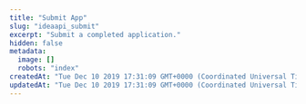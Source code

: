 ```yaml
---
title: "Submit App"
slug: "ideaapi_submit"
excerpt: "Submit a completed application."
hidden: false
metadata: 
  image: []
  robots: "index"
createdAt: "Tue Dec 10 2019 17:31:09 GMT+0000 (Coordinated Universal Time)"
updatedAt: "Tue Dec 10 2019 17:31:09 GMT+0000 (Coordinated Universal Time)"
---
```


